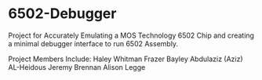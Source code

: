 # 6502-Debugger
Project for Accurately Emulating a MOS Technology 6502 Chip and creating a minimal debugger interface to run 6502 Assembly.

Project Members Include:
Haley Whitman
Frazer Bayley
Abdulaziz (Aziz) AL-Heidous 
Jeremy Brennan
Alison Legge
